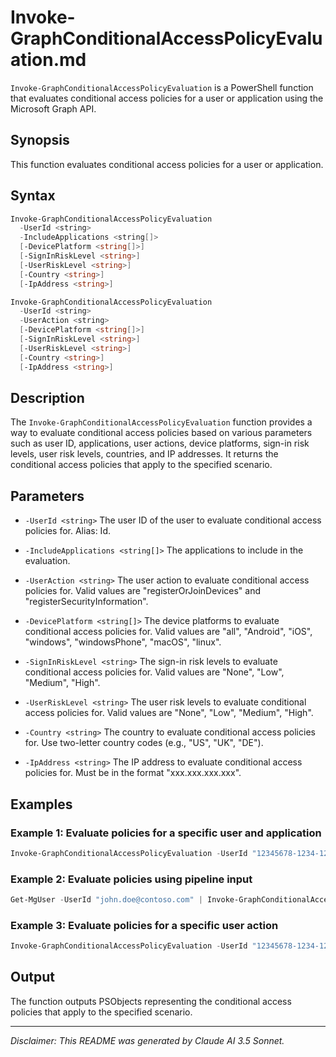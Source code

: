 # Invoke-GraphConditionalAccessPolicyEvaluation.md

`Invoke-GraphConditionalAccessPolicyEvaluation` is a PowerShell function that evaluates conditional access policies for a user or application using the Microsoft Graph API.

## Synopsis

This function evaluates conditional access policies for a user or application.

## Syntax

```powershell
Invoke-GraphConditionalAccessPolicyEvaluation
  -UserId <string>
  -IncludeApplications <string[]>
  [-DevicePlatform <string[]>]
  [-SignInRiskLevel <string>]
  [-UserRiskLevel <string>]
  [-Country <string>]
  [-IpAddress <string>]

Invoke-GraphConditionalAccessPolicyEvaluation
  -UserId <string>
  -UserAction <string>
  [-DevicePlatform <string[]>]
  [-SignInRiskLevel <string>]
  [-UserRiskLevel <string>]
  [-Country <string>]
  [-IpAddress <string>]
```

## Description

The `Invoke-GraphConditionalAccessPolicyEvaluation` function provides a way to evaluate conditional access policies based on various parameters such as user ID, applications, user actions, device platforms, sign-in risk levels, user risk levels, countries, and IP addresses. It returns the conditional access policies that apply to the specified scenario.

## Parameters

- `-UserId <string>`
  The user ID of the user to evaluate conditional access policies for. Alias: Id.

- `-IncludeApplications <string[]>`
  The applications to include in the evaluation.

- `-UserAction <string>`
  The user action to evaluate conditional access policies for. Valid values are "registerOrJoinDevices" and "registerSecurityInformation".

- `-DevicePlatform <string[]>`
  The device platforms to evaluate conditional access policies for. Valid values are "all", "Android", "iOS", "windows", "windowsPhone", "macOS", "linux".

- `-SignInRiskLevel <string>`
  The sign-in risk levels to evaluate conditional access policies for. Valid values are "None", "Low", "Medium", "High".

- `-UserRiskLevel <string>`
  The user risk levels to evaluate conditional access policies for. Valid values are "None", "Low", "Medium", "High".

- `-Country <string>`
  The country to evaluate conditional access policies for. Use two-letter country codes (e.g., "US", "UK", "DE").

- `-IpAddress <string>`
  The IP address to evaluate conditional access policies for. Must be in the format "xxx.xxx.xxx.xxx".

## Examples

### Example 1: Evaluate policies for a specific user and application
```powershell
Invoke-GraphConditionalAccessPolicyEvaluation -UserId "12345678-1234-1234-1234-123456789012" -IncludeApplications "00000000-0000-0000-0000-000000000000" -DevicePlatform "iOS" -SignInRiskLevel "Low" -UserRiskLevel "Low" -Country "US"
```

### Example 2: Evaluate policies using pipeline input
```powershell
Get-MgUser -UserId "john.doe@contoso.com" | Invoke-GraphConditionalAccessPolicyEvaluation -IncludeApplications "00000000-0000-0000-0000-000000000000" -DevicePlatform "iOS" -SignInRiskLevel "Low" -UserRiskLevel "Low" -Country "US"
```

### Example 3: Evaluate policies for a specific user action
```powershell
Invoke-GraphConditionalAccessPolicyEvaluation -UserId "12345678-1234-1234-1234-123456789012" -UserAction "registerOrJoinDevices"
```

## Output

The function outputs PSObjects representing the conditional access policies that apply to the specified scenario.

---

*Disclaimer: This README was generated by Claude AI 3.5 Sonnet.*
